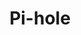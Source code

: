 ---
title: Pi-hole
descripton: "Tutorials on the topic of Pi-hole"
menu:
  sidebar:
    name: Pi-hole
    identifier: pihole
    weight: 300
tags: ["pihole", "linux"]
categories: ["Tutorials", "Video"]
---